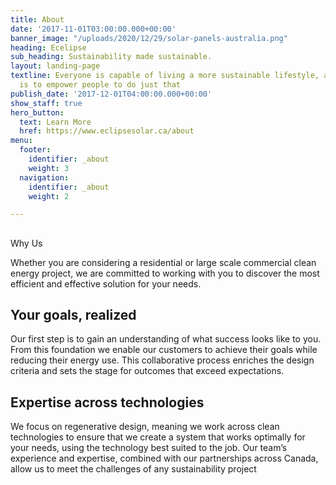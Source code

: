 ```yaml
---
title: About
date: '2017-11-01T03:00:00.000+00:00'
banner_image: "/uploads/2020/12/29/solar-panels-australia.png"
heading: Ecelipse
sub_heading: Sustainability made sustainable.
layout: landing-page
textline: Everyone is capable of living a more sustainable lifestyle, and our mission
  is to empower people to do just that
publish_date: '2017-12-01T04:00:00.000+00:00'
show_staff: true
hero_button:
  text: Learn More
  href: https://www.eclipsesolar.ca/about
menu:
  footer:
    identifier: _about
    weight: 3
  navigation:
    identifier: _about
    weight: 2

---
```

##   
Why Us

Whether you are considering a residential or large scale commercial clean energy project, we are committed to working with you to discover the most efficient and effective solution for your needs.

## Your goals, realized

Our first step is to gain an understanding of what success looks like to you. From this foundation we enable our customers to achieve their goals while reducing their energy use. This collaborative process enriches the design criteria and sets the stage for outcomes that exceed expectations.

## Expertise across technologies 

We focus on regenerative design, meaning we work across clean technologies to ensure that we create a system that works optimally for your needs, using the technology best suited to the job. Our team’s experience and expertise, combined with our partnerships across Canada, allow us to meet the challenges of any sustainability project